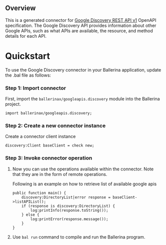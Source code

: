 ## Overview
This is a generated connector for [Google Discovery REST API v1](https://developers.google.com/discovery/v1/reference) OpenAPI specification.
The Google Discovery API provides information about other Google APIs, such as what APIs are available, the resource, and method details for each API.

# Quickstart
To use the Google Discovery connector in your Ballerina application, update the .bal file as follows:

### Step 1: Import connector
First, import the `ballerinax/googleapis.discovery` module into the Ballerina project.
```ballerina
import ballerinax/googleapis.discovery;
```

### Step 2: Create a new connector instance
Create a connector client instance
```ballerina
discovery:Client baseClient = check new;
```

### Step 3: Invoke connector operation
1. Now you can use the operations available within the connector. Note that they are in the form of remote operations.

    Following is an example on how to retrieve list of available google apis

    ```ballerina
    public function main() {
        discovery:DirectoryList|error response = baseClient->listAPIList();
        if (response is discovery:DirectoryList) {
            log:printInfo(response.toString());
        } else {
            log:printError(response.message());
        }
    }
    ``` 

2. Use `bal run` command to compile and run the Ballerina program.
